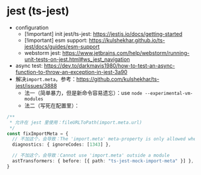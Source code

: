 # jest (ts-jest)

- configuration
    - [!important] init jest/ts-jest: https://jestjs.io/docs/getting-started
    - [!important] esm support: https://kulshekhar.github.io/ts-jest/docs/guides/esm-support
    - webstorm jest: https://www.jetbrains.com/help/webstorm/running-unit-tests-on-jest.html#ws_jest_navigation
- async test: https://dev.to/darkmavis1980/how-to-test-an-async-function-to-throw-an-exception-in-jest-3a90
- 解决`import.meta`，参考：https://github.com/kulshekhar/ts-jest/issues/3888
    - 法一（简单暴力，但是新命令容易遗忘）：use `node --experimental-vm-modules`
    - 法二（写死在配置里）：
```ts
/**
 * 允许在 jest 里使用：fileURLToPath(import.meta.url)
 */
const fixImportMeta = {
  // 不加这个，会导致：The 'import.meta' meta-property is only allowed when the '--module' option is 'es2020', 'es2022', 'esnext', 'system', 'node16', or 'nodenext'.
  diagnostics: { ignoreCodes: [1343] },

  // 不加这个，会导致：Cannot use 'import.meta' outside a module
  astTransformers: { before: [{ path: "ts-jest-mock-import-meta" }] },
}
``` 
